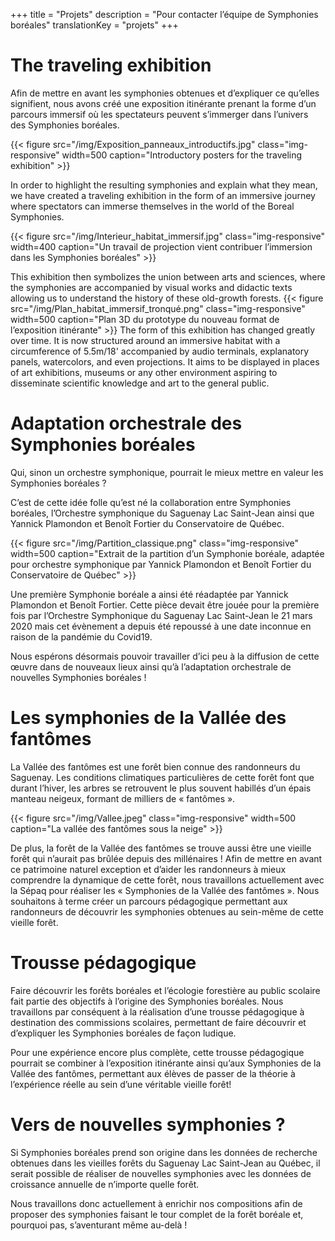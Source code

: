 +++
title = "Projets"
description =  "Pour contacter l’équipe de Symphonies boréales"
translationKey = "projets"
+++

# The traveling exhibition

Afin de mettre en avant les symphonies obtenues et d’expliquer ce qu’elles signifient, nous avons créé une exposition itinérante prenant la forme d’un parcours immersif où les spectateurs peuvent s’immerger dans l’univers des Symphonies boréales. 


{{< figure src="/img/Exposition_panneaux_introductifs.jpg" class="img-responsive" width=500 caption="Introductory posters for the traveling exhibition" >}}

In order to highlight the resulting symphonies and explain what they mean, we have created a traveling exhibition in the form of an immersive journey where spectators can immerse themselves in the world of the Boreal Symphonies. 


{{< figure src="/img/Interieur_habitat_immersif.jpg" class="img-responsive" width=400 caption="Un travail de projection vient contribuer l’immersion dans les Symphonies boréales" >}}


This exhibition then symbolizes the union between arts and sciences, where the symphonies are accompanied by visual works and didactic texts allowing us to understand the history of these old-growth forests.
{{< figure src="/img/Plan_habitat_immersif_tronqué.png" class="img-responsive" width=500 caption="Plan 3D du prototype du nouveau format de l’exposition itinérante" >}}
The form of this exhibition has changed greatly over time. It is now structured around an immersive habitat with a circumference of 5.5m/18' accompanied by audio terminals, explanatory panels, watercolors, and even projections. It aims to be displayed in places of art exhibitions, museums or any other environment aspiring to disseminate scientific knowledge and art to the general public.

# Adaptation orchestrale des Symphonies boréales

Qui, sinon un orchestre symphonique, pourrait le mieux mettre en valeur les Symphonies boréales ? 

C’est de cette idée folle qu’est né la collaboration entre Symphonies boréales, l’Orchestre symphonique du Saguenay Lac Saint-Jean ainsi que Yannick Plamondon et Benoît Fortier du Conservatoire de Québec.


{{< figure src="/img/Partition_classique.png" class="img-responsive" width=500 caption="Extrait de la partition d’un Symphonie boréale, adaptée pour orchestre symphonique par Yannick Plamondon et Benoît Fortier du Conservatoire de Québec" >}}

Une première Symphonie boréale a ainsi été réadaptée par Yannick Plamondon et Benoît Fortier. Cette pièce devait être jouée pour la première fois par l’Orchestre Symphonique du Saguenay Lac Saint-Jean le 21 mars 2020 mais cet évènement a depuis été repoussé à une date inconnue en raison de la pandémie du Covid19.

Nous espérons désormais pouvoir travailler d’ici peu à la diffusion de cette œuvre dans de nouveaux lieux ainsi qu’à l’adaptation orchestrale de nouvelles Symphonies boréales !



# Les symphonies de la Vallée des fantômes

La Vallée des fantômes est une forêt bien connue des randonneurs du Saguenay. Les conditions climatiques particulières de cette forêt font que durant l’hiver, les arbres se retrouvent le plus souvent habillés d’un épais manteau neigeux, formant de milliers de « fantômes ».



{{< figure src="/img/Vallee.jpeg" class="img-responsive" width=500 caption="La vallée des fantômes sous la neige" >}}

De plus, la forêt de la Vallée des fantômes se trouve aussi être une vieille forêt qui n’aurait pas brûlée depuis des millénaires ! Afin de mettre en avant ce patrimoine naturel exception et d’aider les randonneurs à mieux comprendre la dynamique de cette forêt, nous travaillons actuellement avec la Sépaq pour réaliser les « Symphonies de la Vallée des fantômes ». Nous souhaitons à terme créer un parcours pédagogique permettant aux randonneurs de découvrir les symphonies obtenues au sein-même de cette vieille forêt.


# Trousse pédagogique

Faire découvrir les forêts boréales et l’écologie forestière au public scolaire fait partie des objectifs à l’origine des Symphonies boréales. Nous travaillons par conséquent à la réalisation d’une trousse pédagogique à destination des commissions scolaires, permettant de faire découvrir et d’expliquer les Symphonies boréales de façon ludique. 

Pour une expérience encore plus complète, cette trousse pédagogique pourrait se combiner à l’exposition itinérante ainsi qu’aux Symphonies de la Vallée des fantômes, permettant aux élèves de passer de la théorie à l’expérience réelle au sein d’une véritable vieille forêt!


# Vers de nouvelles symphonies ?

Si Symphonies boréales prend son origine dans les données de recherche obtenues dans les vieilles forêts du Saguenay Lac Saint-Jean au Québec, il serait possible de réaliser de nouvelles symphonies avec les données de croissance annuelle de n’importe quelle forêt.

Nous travaillons donc actuellement à enrichir nos compositions afin de proposer des symphonies faisant le tour complet de la forêt boréale et, pourquoi pas, s’aventurant même au-delà !
